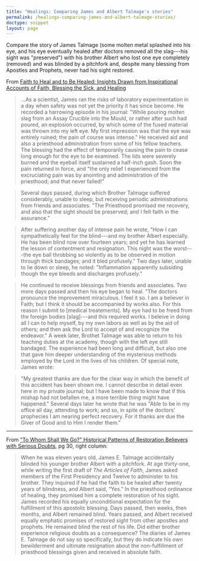 ```yaml
---
title: "Healings: Comparing James and Albert Talmage's stories"
permalink: /healings-comparing-james-and-albert-talmage-stories/
doctype: snippet
layout: page
---
```


Compare the story of James Talmage (some molten metal splashed into his eye, and his eye eventually healed after doctors removed all the slag---his sight was "preserved") with his brother Albert who lost one eye completely (removed) and was blinded by a pitchfork and, despite many blessing from Apostles and Prophets, never had his sight restored.

From [Faith to Heal and to Be Healed: Insights Drawn from Inspirational Accounts of Faith, Blessing the Sick, and Healing](https://books.google.com/books/about/Faith_to_Heal_and_to_Be_Healed.html?id=ROp_24jZV5kC&printsec=frontcover&source=kp_read_button#v=onepage&q&f=false)

> ...As a scientist, James ran the risks of laboratory experimentation in a day when safety was not yet the priority it has since become. He recorded a harrowing episode in his journal: "While pouring molten slag from an Assay Crucible into the Mould, or rather after such had poured, an explosion occurred, by which some of the fused material was thrown into my left eye. My first impression was that the eye was entirely ruined; the pain of course was intense."  He received aid and also a priesthood administration from some of his fellow teachers.  The blessing had the effect of temporarily causing the pain to cease long enough for the eye to be examined.  The lids were severely burned and the eyeball itself sustained a half-inch gash.  Soon the pain returned in force, and "the only relief I experienced from the excruciating pain was by anointing and administration of the priesthood; and that never failed!"

> Several days passed, during which Brother Talmage suffered considerably, unable to sleep, but receiving periodic administrations from friends and associates.  "The Priesthood promised me recovery, and also that the sight should be preserved; and I felt faith in the assurance."

> After suffering another day of intense pain he wrote, "How I can sympathetically feel for the blind---and my brother Albert especially.  He has been blind now over fourteen years; and yet he has learned the lesson of contentment and resignation.  This night was the worst---the eye ball throbbing so violently as to be observed in motion through thick bandages; and it bled profusely."  Two days later, unable to lie down or sleep, he noted: "Inflammation apparently subsiding though the eye bleeds and discharges profusely."

> He continued to receive blessings from friends and associates.  Two more days passed and then his eye began to heal.  "The doctors pronounce the improvement miraculous.  I feel it so.  I am a believer in Faith; but I think it should be accompanied by works also.  For this reason I submit to [medical treatements].  My eye had to be freed from the foreign bodies [slag]---and this required works.  I beleive in doing all I can to help myself, by my own labors as well as by the aid of others; and then ask the Lord to accept of and recognize the endeavor."  A week later, Brothet Talmage was able to return to his teaching duties at the academy, though with the left eye still bandaged.  The experience had been long and difficult, but also one that gave him deeper understanding of the mysterious methods employed by the Lord in the lives of his children.  Of special note, James wrote:

> "My greatest thanks are due for the clear way in which the benefit of this accident has been shown me.  I cannot describe in detail even here in my private journal; but I have been made to know that if this mishap had not befallen me, a more terrible thing might have happened."  Several days later he wrote that he was "Able to be in my office all day, attending to work; and so, in spite of the doctors' prophecies I am nearing perfect recovery.  For it thanks are due the Giver of Good and to Him I render them."

---

From ["To Whom Shall We Go?" Historical Patterns of Restoration Believers with Serious Doubts](https://www.sunstonemagazine.com/pdf/137-26-37.pdf), pg 30, right column:

> When he was eleven years old, James E. Talmage accidentally blinded his younger brother Albert with a pitchfork.  At age thirty-one, while writing the first draft of _The Articles of Faith_, James asked members of the First Presidency and Twelve to administer to his brother. They inquired if he had the faith to be healed after twenty years of blindness, and Albert said, “Yes.” In the priesthood ordinance of healing, they promised him a complete restoration of his sight. James recorded his equally unconditional expectation for the fulfillment of this apostolic blessing. Days passed, then weeks, then months, and Albert remained blind. Years passed, and Albert received equally emphatic promises of restored sight from other apostles and prophets. He remained blind the rest of his life. Did either brother experience religious doubts as a consequence?  The diaries of James E. Talmage do not say so specifically, but they do indicate his own bewilderment and ultimate resignation about the non-fulfillment of priesthood blessings given and received in absolute faith.
